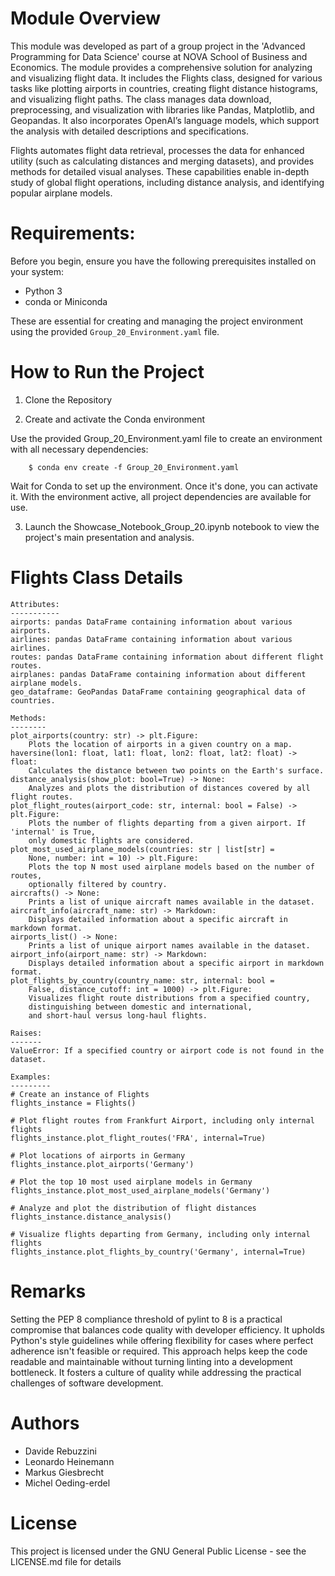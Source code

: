 # Module Overview

This module was developed as part of a group project in the 'Advanced Programming for Data Science' course at NOVA School of Business and Economics.
The module provides a comprehensive solution for analyzing and visualizing 
flight data. It includes the Flights class, designed for various 
tasks like plotting airports in countries, creating flight distance histograms,
and visualizing flight paths. The class manages data download, preprocessing,
and visualization with libraries like Pandas, Matplotlib, and Geopandas. It also incorporates OpenAI’s language models, which support the analysis with detailed descriptions and specifications.

Flights automates flight data retrieval, processes the data for 
enhanced utility (such as calculating distances and merging datasets), and 
provides methods for detailed visual analyses. These capabilities enable 
in-depth study of global flight operations, including 
distance analysis, and identifying popular airplane models.

# Requirements:

Before you begin, ensure you have the following prerequisites installed on your system:
- Python 3
- conda or Miniconda

These are essential for creating and managing the project environment using the provided `Group_20_Environment.yaml` file.

# How to Run the Project

1. Clone the Repository

2. Create and activate the Conda environment
  
  Use the provided Group_20_Environment.yaml file to create an environment with all          necessary dependencies:

        $ conda env create -f Group_20_Environment.yaml

  Wait for Conda to set up the environment. Once it's done, you can activate it. With the    environment active, all project dependencies are available for use.

3. Launch the Showcase_Notebook_Group_20.ipynb notebook to view the project's main presentation and analysis.

# Flights Class Details

    Attributes:
    -----------
    airports: pandas DataFrame containing information about various airports.
    airlines: pandas DataFrame containing information about various airlines.
    routes: pandas DataFrame containing information about different flight routes.
    airplanes: pandas DataFrame containing information about different airplane models.
    geo_dataframe: GeoPandas DataFrame containing geographical data of countries.

    Methods:
    --------
    plot_airports(country: str) -> plt.Figure:
        Plots the location of airports in a given country on a map.
    haversine(lon1: float, lat1: float, lon2: float, lat2: float) -> float:
        Calculates the distance between two points on the Earth's surface.
    distance_analysis(show_plot: bool=True) -> None:
        Analyzes and plots the distribution of distances covered by all flight routes.
    plot_flight_routes(airport_code: str, internal: bool = False) -> plt.Figure:
        Plots the number of flights departing from a given airport. If 'internal' is True, 
        only domestic flights are considered.
    plot_most_used_airplane_models(countries: str | list[str] =
        None, number: int = 10) -> plt.Figure:
        Plots the top N most used airplane models based on the number of routes,
        optionally filtered by country.
    aircrafts() -> None:
        Prints a list of unique aircraft names available in the dataset.
    aircraft_info(aircraft_name: str) -> Markdown:
        Displays detailed information about a specific aircraft in markdown format.
    airports_list() -> None:
        Prints a list of unique airport names available in the dataset.
    airport_info(airport_name: str) -> Markdown:
        Displays detailed information about a specific airport in markdown format.
    plot_flights_by_country(country_name: str, internal: bool =
        False, distance_cutoff: int = 1000) -> plt.Figure:
        Visualizes flight route distributions from a specified country,
        distinguishing between domestic and international,
        and short-haul versus long-haul flights.

    Raises:
    -------
    ValueError: If a specified country or airport code is not found in the dataset.

    Examples:
    ---------
    # Create an instance of Flights
    flights_instance = Flights()

    # Plot flight routes from Frankfurt Airport, including only internal flights
    flights_instance.plot_flight_routes('FRA', internal=True)

    # Plot locations of airports in Germany
    flights_instance.plot_airports('Germany')

    # Plot the top 10 most used airplane models in Germany
    flights_instance.plot_most_used_airplane_models('Germany')

    # Analyze and plot the distribution of flight distances
    flights_instance.distance_analysis()

    # Visualize flights departing from Germany, including only internal flights
    flights_instance.plot_flights_by_country('Germany', internal=True)

# Remarks

Setting the PEP 8 compliance threshold of pylint to 8 is a practical compromise that balances code quality with developer efficiency.  It upholds Python's style guidelines while offering flexibility for cases where perfect adherence isn't feasible or required. This approach helps keep the code readable and maintainable without turning linting into a development bottleneck. It fosters a culture of quality while addressing the practical challenges of software development.

# Authors

- Davide Rebuzzini
- Leonardo Heinemann
- Markus Giesbrecht
- Michel Oeding-erdel

# License

This project is licensed under the GNU General Public License - see the LICENSE.md file for details

